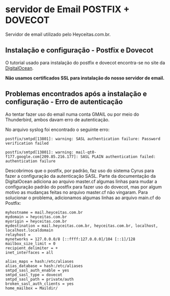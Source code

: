 # servidor de Email POSTFIX + DOVECOT

Servidor de email utilizado pelo Heyceitas.com.br.




## Instalação e configuração - Postfix e Dovecot

O tutorial usado para instalação do postfix e dovecot encontra-se no site da
 [DigitalOcean](https://www.digitalocean.com/community/tutorials/how-to-set-up-a-postfix-e-mail-server-with-dovecot).

**Não usamos certificados SSL para instalação do nosso servidor de email.** 

## Problemas encontrados após a instalação e configuração - Erro de autenticação

Ao tentar fazer uso do email numa conta GMAIL ou por meio do Thunderbird, ambos davam erro de autenticação.

No arquivo syslog foi encontrado o seguinte erro:

```
postfix/smtpd[13801]: warning: SASL authentication failure: Password verification failed

postfix/smtpd[13801]: warning: mail-qt0-f177.google.com[209.85.216.177]: SASL PLAIN authentication failed: authentication failure
```

Descobrimos que o postfix, por padrão, faz uso do sistema Cyrus para fazer a configuração da autenticação SASL. Parte da documentação da DigitalOcean adiciona ao arquivo master.cf algumas linhas para mudar a configuração padrão do postfix para fazer uso do dovecot, mas por algum motivo as mudanças feitas no arquivo master.cf não vingaram. Para solucionar o problema, adicionamos algumas linhas ao arquivo main.cf do Postfix:

```
myhostname = mail.heyceitas.com.br
mydomain = heyceitas.com.br
myorigin = heyceitas.com.br
mydestination = mail.heyceitas.com.br, heyceitas.com.br, localhost, localhost.localdomain
relayhost =
mynetworks = 127.0.0.0/8 [::ffff:127.0.0.0]/104 [::1]/128
mailbox_size_limit = 0
recipient_delimiter = +
inet_interfaces = all

alias_maps = hash:/etc/aliases
alias_database = hash:/etc/aliases
smtpd_sasl_auth_enable = yes
smtpd_sasl_type = dovecot
smtpd_sasl_path = private/auth
broken_sasl_auth_clients = yes
home_mailbox = Maildir/
```

